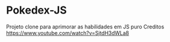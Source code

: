 # Pokedex-JS

Projeto clone para aprimorar as habilidades em JS puro
Creditos https://www.youtube.com/watch?v=SjtdH3dWLa8
